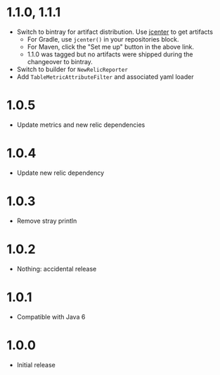 # 1.1.0, 1.1.1

- Switch to bintray for artifact distribution. Use [jcenter](https://bintray.com/bintray/jcenter) to get artifacts
  - For Gradle, use `jcenter()` in your repositories block.
  - For Maven, click the "Set me up" button in the above link.
  - 1.1.0 was tagged but no artifacts were shipped during the changeover to bintray.
- Switch to builder for `NewRelicReporter`
- Add `TableMetricAttributeFilter` and associated yaml loader

# 1.0.5

- Update metrics and new relic dependencies

# 1.0.4

- Update new relic dependency

# 1.0.3

- Remove stray println

# 1.0.2 

- Nothing: accidental release

# 1.0.1

- Compatible with Java 6

# 1.0.0

- Initial release
